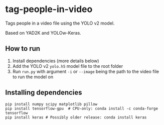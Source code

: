 # tag-people-in-video

Tags people in a video file using the YOLO v2 model.

Based on YAD2K and YOLOw-Keras.

## How to run

1. Install dependencies (more details below)
2. Add the YOLO v2 `yolo.h5` model file to the root folder
3. Run `run.py` with argument `-i` or `--image` being the path to the video file
to run the model on

## Installing dependencies

```
pip install numpy scipy matplotlib pillow
pip install tensorflow-gpu  # CPU-only: conda install -c conda-forge tensorflow
pip install keras # Possibly older release: conda install keras
```
